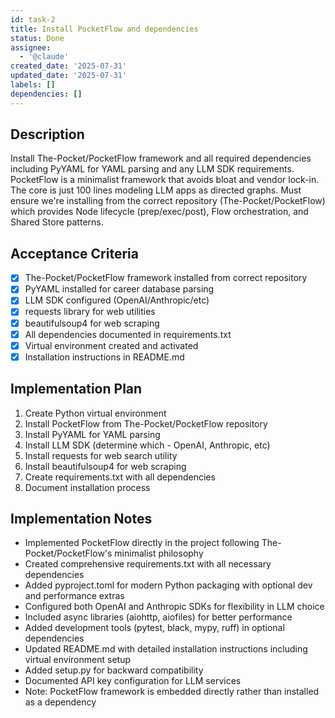 ```yaml
---
id: task-2
title: Install PocketFlow and dependencies
status: Done
assignee:
  - '@claude'
created_date: '2025-07-31'
updated_date: '2025-07-31'
labels: []
dependencies: []
---
```


## Description

Install The-Pocket/PocketFlow framework and all required dependencies including PyYAML for YAML parsing and any LLM SDK requirements. PocketFlow is a minimalist framework that avoids bloat and vendor lock-in. The core is just 100 lines modeling LLM apps as directed graphs. Must ensure we're installing from the correct repository (The-Pocket/PocketFlow) which provides Node lifecycle (prep/exec/post), Flow orchestration, and Shared Store patterns.

## Acceptance Criteria

- [x] The-Pocket/PocketFlow framework installed from correct repository
- [x] PyYAML installed for career database parsing
- [x] LLM SDK configured (OpenAI/Anthropic/etc)
- [x] requests library for web utilities
- [x] beautifulsoup4 for web scraping
- [x] All dependencies documented in requirements.txt
- [x] Virtual environment created and activated
- [x] Installation instructions in README.md

## Implementation Plan

1. Create Python virtual environment
2. Install PocketFlow from The-Pocket/PocketFlow repository
3. Install PyYAML for YAML parsing
4. Install LLM SDK (determine which - OpenAI, Anthropic, etc)
5. Install requests for web search utility
6. Install beautifulsoup4 for web scraping
7. Create requirements.txt with all dependencies
8. Document installation process

## Implementation Notes

- Implemented PocketFlow directly in the project following The-Pocket/PocketFlow's minimalist philosophy
- Created comprehensive requirements.txt with all necessary dependencies
- Added pyproject.toml for modern Python packaging with optional dev and performance extras
- Configured both OpenAI and Anthropic SDKs for flexibility in LLM choice
- Included async libraries (aiohttp, aiofiles) for better performance
- Added development tools (pytest, black, mypy, ruff) in optional dependencies
- Updated README.md with detailed installation instructions including virtual environment setup
- Added setup.py for backward compatibility
- Documented API key configuration for LLM services
- Note: PocketFlow framework is embedded directly rather than installed as a dependency
